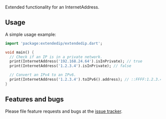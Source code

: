Extended functionality for an InternetAddress.

## Usage

A simple usage example:

```dart
import 'package:extendedip/extendedip.dart';

void main() {
  // Check if an IP is in a private network.
  print(InternetAddress('192.168.24.64').isInPrivate); // true
  print(InternetAddress('1.2.3.4').isInPrivate); // false

  // Convert an IPv4 to an IPv6.
  print(InternetAddress('1.2.3.4').toIPv6().address); // ::FFFF:1.2.3.4
}
```

## Features and bugs

Please file feature requests and bugs at the [issue tracker][tracker].

[tracker]: https://github.com/fischerscode/dart-extendedIP/issues
